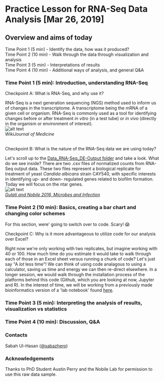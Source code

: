 # Practice Lesson for RNA-Seq Data Analysis [Mar 26, 2019]

## Overview and aims of today
Time Point 1 (5 min) - Identify the data, how was it produced? </br>
Time Point 2 (10 min) - Walk through the data through visualization and analysis </br>
Time Point 3 (5 min) - Interpretations of results </br>
Time Point 4 (10 min) - Additional ways of analysis, and general Q&A </br>

### Time Point 1 (5 min): Introduction, understanding RNA-Seq
Checkpoint A: What is RNA-Seq, and why use it? </br> 

RNA-Seq is a next generation sequencing (NGS) method used to inform us of changes in the transcriptome. A transcriptome being the mRNA of a given cell or organism. RNA-Seq is commonly used as a tool for identifying changes before or after treatment *in vitro* (in a test tube) or *in vivo* (directly in the organism or environment of interest). </br>
![alt text](https://upload.wikimedia.org/wikipedia/commons/thumb/f/f3/Summary_of_RNA-Seq.svg/500px-Summary_of_RNA-Seq.svg.png)</br>
*WikiJournal of Medicine* </br></br>

Checkpoint B: What is the nature of the RNA-Seq data we are using today? </br> 

Let's scroll up to the [Data_RNA-Seq_DE-Output folder](https://github.com/sabahzero/Lesson-Plan_RNA-Seq/tree/master/Data_RNA-Seq_DE-Output) and take a look. What do we see inside? There are two .csv files of normalized counts from RNA-Seq output data. These two files represent a biological replicate for treatment of yeast *Candida albicans* strain CAY540, with specific interests in identifying up- and down- regulated genes related to biofilm formation. Today we will focus on the ntar genes. </br>
![alt text](https://ars.els-cdn.com/content/image/1-s2.0-S1286457916000095-gr2.jpg) </br>
*[Gulati and Nobile 2016, Microbes and Infection](https://www.sciencedirect.com/science/article/pii/S1286457916000095)*


### Time Point 2 (10 min): Basics, creating a bar chart and changing color schemes
For this section, were' going to switch over to code. Scary! 😱 </br>

Checkpoint C: Why is it more advantageous to utilize code for our analysis over Excel? </br>

Right now we're only working with two replicates, but imagine working with 40 or 100. How much time do you estimate it would take to walk through each of those in an Excel sheet versus running a chunk of code? Let's just say "A *lot* less time"! We can think of using code analagous to using a calculator, saving us time and energy we can then re-direct elsewhere. In a longer session, we would walk through the installation process of the platforms behind this code (Github, which you are looking at now, Jupyter and R). In the interest of time, we will be working from a previously made bioinformatics version of a 'lab notebook' found [here](https://github.com/sabahzero/Lesson-Plan_RNA-Seq/blob/master/RNA-Seq_Lesson-Plan_R.ipynb). 

### Time Point 3 (5 min): Interpreting the analysis of results, visualization vs statistics

### Time Point 4 (10 min): Discussion, Q&A 

### Contacts
Sabah Ul-Hasan ([@sabazhero](https://github.com/sabahzero)) </br>

### Acknowledgements
Thanks to PhD Student Austin Perry and the Nobile Lab for permission to use this raw data sample.
